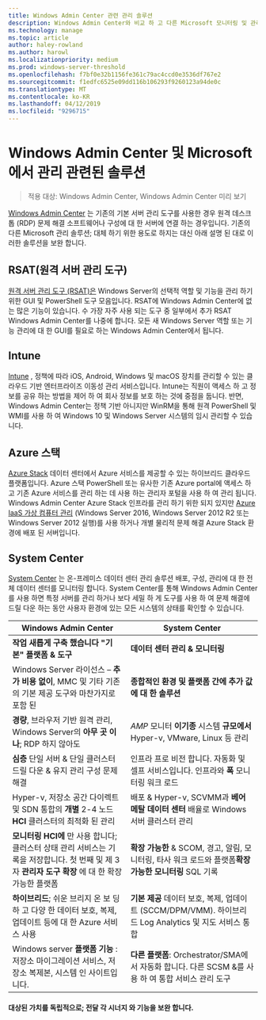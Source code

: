 ```yaml
---
title: Windows Admin Center 관련 관리 솔루션
description: Windows Admin Center와 비교 하 고 다른 Microsoft 모니터링 및 관리 솔루션/제품 (Project Honolulu)를 보완 하는 방법
ms.technology: manage
ms.topic: article
author: haley-rowland
ms.author: harowl
ms.localizationpriority: medium
ms.prod: windows-server-threshold
ms.openlocfilehash: f7bf0e32b1156fe361c79ac4ccd0e3536df767e2
ms.sourcegitcommit: f1edfc6525e09dd116b106293f9260123a94de0c
ms.translationtype: MT
ms.contentlocale: ko-KR
ms.lasthandoff: 04/12/2019
ms.locfileid: "9296715"
---
```

# Windows Admin Center 및 Microsoft에서 관리 관련된 솔루션

>적용 대상: Windows Admin Center, Windows Admin Center 미리 보기

[Windows Admin Center](windows-admin-center.md) 는 기존의 기본 서버 관리 도구를 사용한 경우 원격 데스크톱 (RDP) 문제 해결 소프트웨어나 구성에 대 한 서버에 연결 하는 경우입니다. 기존의 다른 Microsoft 관리 솔루션; 대체 하기 위한 용도로 하지는 대신 아래 설명 된 대로 이러한 솔루션을 보완 합니다.

## RSAT(원격 서버 관리 도구)

[원격 서버 관리 도구 (RSAT)은](https://docs.microsoft.com/windows-server/remote/remote-server-administration-tools) Windows Server의 선택적 역할 및 기능을 관리 하기 위한 GUI 및 PowerShell 도구 모음입니다. RSAT에 Windows Admin Center에 없는 많은 기능이 있습니다. 수 가장 자주 사용 되는 도구 중 일부에서 추가 RSAT Windows Admin Center를 나중에 합니다. 모든 새 Windows Server 역할 또는 기능 관리에 대 한 GUI를 필요로 하는 Windows Admin Center에서 됩니다.

## Intune

[Intune](https://www.microsoft.com/cloud-platform/microsoft-intune) , 정책에 따라 iOS, Android, Windows 및 macOS 장치를 관리할 수 있는 클라우드 기반 엔터프라이즈 이동성 관리 서비스입니다. Intune는 직원이 액세스 하 고 정보를 공유 하는 방법을 제어 하 여 회사 정보를 보호 하는 것에 중점을 둡니다. 반면, Windows Admin Center는 정책 기반 아니지만 WinRM을 통해 원격 PowerShell 및 WMI를 사용 하 여 Windows 10 및 Windows Server 시스템의 임시 관리할 수 있습니다.

## Azure 스택

[Azure Stack](https://azure.microsoft.com/overview/azure-stack/) 데이터 센터에서 Azure 서비스를 제공할 수 있는 하이브리드 클라우드 플랫폼입니다. Azure 스택 PowerShell 또는 유사한 기존 Azure portal에 액세스 하 고 기존 Azure 서비스를 관리 하는 데 사용 하는 관리자 포털을 사용 하 여 관리 됩니다. Windows Admin Center Azure Stack 인프라를 관리 하기 위한 되지 있지만 [Azure IaaS 가상 컴퓨터 관리](../azure/manage-azure-vms.md) (Windows Server 2016, Windows Server 2012 R2 또는 Windows Server 2012 실행)를 사용 하거나 개별 물리적 문제 해결 Azure Stack 환경에 배포 된 서버입니다.

## System Center

[System Center](https://www.microsoft.com/cloud-platform/system-center) 는 온-프레미스 데이터 센터 관리 솔루션 배포, 구성, 관리에 대 한 전체 데이터 센터를 모니터링 합니다. System Center를 통해 Windows Admin Center를 사용 하면 특정 서버를 관리 하거나 보다 세밀 하 게 도구를 사용 하 여 문제 해결에 드릴 다운 하는 동안 사용자 환경에 있는 모든 시스템의 상태를 확인할 수 있습니다.

| Windows Admin Center                 | System Center                      |
|--------------------------------------|------------------------------------|
| **작업 새롭게 구축 했습니다 "기본" 플랫폼 & 도구** | **데이터 센터 관리 & 모니터링** |
| Windows Server 라이선스 – **추가 비용 없이**, MMC 및 기타 기존의 기본 제공 도구와 마찬가지로 포함 된 | **종합적인 환경 및 플랫폼 간에 추가 값에 대 한 솔루션** |
| **경량**, 브라우저 기반 원격 관리, Windows Server의 **아무 곳 이나**; RDP 하지 않아도 | _AMP_ 모니터 **이기종** 시스템 **규모에서**Hyper-v, VMware, Linux 등 관리 |
|**심층** 단일 서버 & 단일 클러스터 드릴 다운 & 유지 관리 구성 문제 해결|인프라 프로 비전 합니다. 자동화 및 셀프 서비스입니다.  인프라와 **폭** 모니터링 워크 로드|
|Hyper-v, 저장소 공간 다이렉트 및 SDN 통합의 **개별** 2-4 노드 **HCI** 클러스터의 최적화 된 관리|배포 & Hyper-v, SCVMM과 **베어 메탈** **데이터 센터** 배율로 Windows 서버 클러스터 관리|
|**모니터링 HCI에** 만 사용 합니다; 클러스터 상태 관리 서비스는 기록을 저장합니다. 첫 번째 및 제 3 자 **관리자 도구 확장** 에 대 한 확장 가능한 플랫폼|**확장 가능한** & SCOM, 경고, 알림, 모니터링, 타사 워크 로드와 플랫폼**확장 가능한 모니터링** SQL 기록|
|**하이브리드**; 쉬운 브리지 온 보 딩 하 고 다양 한 데이터 보호, 복제, 업데이트 등에 대 한 Azure 서비스 사용|**기본 제공** 데이터 보호, 복제, 업데이트 (SCCM/DPM/VMM). 하이브리드 Log Analytics 및 지도 서비스 통합|
|Windows server **플랫폼 기능** : 저장소 마이그레이션 서비스, 저장소 복제본, 시스템 인 사이트입니다.|**다른 플랫폼**: Orchestrator/SMA에서 자동화 합니다. 다른 SCSM &를 사용 하 여 통합 서비스 관리 도구|

#### 대상된 가치를 독립적으로; 전달 각 **시너지** 와 기능을 보완 합니다.

